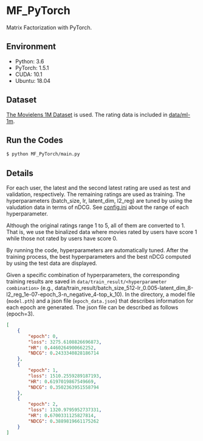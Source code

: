 # MF_PyTorch

Matrix Factorization with PyTorch.

## Environment

- Python: 3.6
- PyTorch: 1.5.1
- CUDA: 10.1
- Ubuntu: 18.04

## Dataset

[The Movielens 1M Dataset](http://grouplens.org/datasets/movielens/1m/) is used. The rating data is included in [data/ml-1m](https://github.com/ktsukuda/MF_PyTorch/tree/master/data/ml-1m).

## Run the Codes

```bash
$ python MF_PyTorch/main.py
```

## Details

For each user, the latest and the second latest rating are used as test and validation, respectively. The remaining ratings are used as training. The hyperparameters (batch_size, lr, latent_dim, l2_reg) are tuned by using the valudation data in terms of nDCG. See [config.ini](https://github.com/ktsukuda/MF_PyTorch/blob/master/MF_PyTorch/config.ini) about the range of each hyperparameter.

Although the original ratings range 1 to 5, all of them are converted to 1. That is, we use the binalized data where movies rated by users have score 1 while those not rated by users have score 0.

By running the code, hyperparameters are automatically tuned. After the training process, the best hyperparameters and the best nDCG computed by using the test data are displayed.

Given a specific combination of hyperparameters, the corresponding training results are saved in `data/train_result/<hyperparameter combination>` (e.g., data/train_result/batch_size_512-lr_0.005-latent_dim_8-l2_reg_1e-07-epoch_3-n_negative_4-top_k_10). In the directory, a model file (`model.pth`) and a json file (`epoch_data.json`) that describes information for each epoch are generated. The json file can be described as follows (epoch=3).

```json
[
    {
        "epoch": 0,
        "loss": 3275.6108826696873,
        "HR": 0.4460264900662252,
        "NDCG": 0.2433340828186714
    },
    {
        "epoch": 1,
        "loss": 1510.2559289187193,
        "HR": 0.6197019867549669,
        "NDCG": 0.3502363951558794
    },
    {
        "epoch": 2,
        "loss": 1320.9795952737331,
        "HR": 0.6700331125827814,
        "NDCG": 0.3889819661175262
    }
]
```
